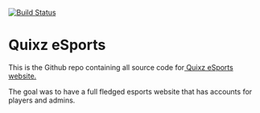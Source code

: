 [![Build Status](https://travis-ci.org/Barsnes/QuixzLaravel.svg?branch=master)](https://travis-ci.org/Barsnes/QuixzLaravel)

# Quixz eSports

This is the Github repo containing all source code for[ Quixz eSports website.](https://quixz.eu " Quixz eSports website.")

The goal was to have a full fledged esports website that has accounts for players and admins.


